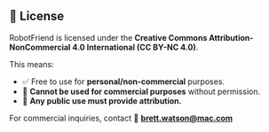 ## 📜 License  
RobotFriend is licensed under the **Creative Commons Attribution-NonCommercial 4.0 International (CC BY-NC 4.0)**.  

This means:  
- ✅ Free to use for **personal/non-commercial** purposes.  
- 🚫 **Cannot be used for commercial purposes** without permission.  
- 🔗 **Any public use must provide attribution.**  

For commercial inquiries, contact 📧 **brett.watson@mac.com**  
